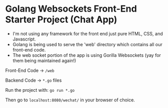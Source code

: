 # Golang Websockets Front-End Starter Project (Chat App)

- I'm not using any framework for the front end just pure HTML, CSS, and Javascript.
- Golang is being used to serve the 'web' directory which contains all our front-end code.
- The web socket portion of the app is using Gorilla Websockets (yay for them being maintained again!)


Front-End Code -> ```/web```

Backend Code -> ```*.go``` files

Run the project with:
```go run *.go```

Then go to ```localhost:8080/wechat/``` in your browser of choice.
